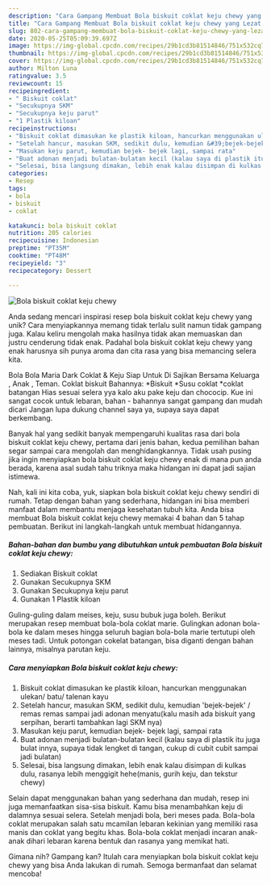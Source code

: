 ```yaml
---
description: "Cara Gampang Membuat Bola biskuit coklat keju chewy yang Lezat Sekali"
title: "Cara Gampang Membuat Bola biskuit coklat keju chewy yang Lezat Sekali"
slug: 802-cara-gampang-membuat-bola-biskuit-coklat-keju-chewy-yang-lezat-sekali
date: 2020-05-25T05:09:39.697Z
image: https://img-global.cpcdn.com/recipes/29b1cd3b81514846/751x532cq70/bola-biskuit-coklat-keju-chewy-foto-resep-utama.jpg
thumbnail: https://img-global.cpcdn.com/recipes/29b1cd3b81514846/751x532cq70/bola-biskuit-coklat-keju-chewy-foto-resep-utama.jpg
cover: https://img-global.cpcdn.com/recipes/29b1cd3b81514846/751x532cq70/bola-biskuit-coklat-keju-chewy-foto-resep-utama.jpg
author: Milton Luna
ratingvalue: 3.5
reviewcount: 15
recipeingredient:
- " Biskuit coklat"
- "Secukupnya SKM"
- "Secukupnya keju parut"
- "1 Plastik kiloan"
recipeinstructions:
- "Biskuit coklat dimasukan ke plastik kiloan, hancurkan menggunakan ulekan/ batu/ talenan kayu"
- "Setelah hancur, masukan SKM, sedikit dulu, kemudian &#39;bejek-bejek&#39; / remas remas sampai jadi adonan menyatu(kalu masih ada biskuit yang serpihan, berarti tambahkan lagi SKM nya)"
- "Masukan keju parut, kemudian bejek- bejek lagi, sampai rata"
- "Buat adonan menjadi bulatan-bulatan kecil (kalau saya di plastik itu juga bulat innya, supaya tidak lengket di tangan, cukup di cubit cubit sampai jadi bulatan)"
- "Selesai, bisa langsung dimakan, lebih enak kalau disimpan di kulkas dulu, rasanya lebih menggigit hehe(manis, gurih keju, dan tekstur chewy)"
categories:
- Resep
tags:
- bola
- biskuit
- coklat

katakunci: bola biskuit coklat 
nutrition: 205 calories
recipecuisine: Indonesian
preptime: "PT35M"
cooktime: "PT48M"
recipeyield: "3"
recipecategory: Dessert

---
```



![Bola biskuit coklat keju chewy](https://img-global.cpcdn.com/recipes/29b1cd3b81514846/751x532cq70/bola-biskuit-coklat-keju-chewy-foto-resep-utama.jpg)

Anda sedang mencari inspirasi resep bola biskuit coklat keju chewy yang unik? Cara menyiapkannya memang tidak terlalu sulit namun tidak gampang juga. Kalau keliru mengolah maka hasilnya tidak akan memuaskan dan justru cenderung tidak enak. Padahal bola biskuit coklat keju chewy yang enak harusnya sih punya aroma dan cita rasa yang bisa memancing selera kita.

Bola Bola Maria Dark Coklat &amp; Keju Siap Untuk Di Sajikan Bersama Keluarga , Anak , Teman. Coklat biskuit Bahannya: *Biskuit *Susu coklat *coklat batangan Hias sesuai selera yya kalo aku pake keju dan chococip. Kue ini sangat cocok untuk lebaran, bahan - bahannya sangat gampang dan mudah dicari Jangan lupa dukung channel saya ya, supaya saya dapat berkembang.

Banyak hal yang sedikit banyak mempengaruhi kualitas rasa dari bola biskuit coklat keju chewy, pertama dari jenis bahan, kedua pemilihan bahan segar sampai cara mengolah dan menghidangkannya. Tidak usah pusing jika ingin menyiapkan bola biskuit coklat keju chewy enak di mana pun anda berada, karena asal sudah tahu triknya maka hidangan ini dapat jadi sajian istimewa.


Nah, kali ini kita coba, yuk, siapkan bola biskuit coklat keju chewy sendiri di rumah. Tetap dengan bahan yang sederhana, hidangan ini bisa memberi manfaat dalam membantu menjaga kesehatan tubuh kita. Anda bisa membuat Bola biskuit coklat keju chewy memakai 4 bahan dan 5 tahap pembuatan. Berikut ini langkah-langkah untuk membuat hidangannya.

<!--inarticleads1-->

##### Bahan-bahan dan bumbu yang dibutuhkan untuk pembuatan Bola biskuit coklat keju chewy:

1. Sediakan  Biskuit coklat
1. Gunakan Secukupnya SKM
1. Gunakan Secukupnya keju parut
1. Gunakan 1 Plastik kiloan


Guling-guling dalam meises, keju, susu bubuk juga boleh. Berikut merupakan resep membuat bola-bola coklat marie. Gulingkan adonan bola-bola ke dalam meses hingga seluruh bagian bola-bola marie tertutupi oleh meses tadi. Untuk potongan cokelat batangan, bisa diganti dengan bahan lainnya, misalnya parutan keju. 

<!--inarticleads2-->

##### Cara menyiapkan Bola biskuit coklat keju chewy:

1. Biskuit coklat dimasukan ke plastik kiloan, hancurkan menggunakan ulekan/ batu/ talenan kayu
1. Setelah hancur, masukan SKM, sedikit dulu, kemudian &#39;bejek-bejek&#39; / remas remas sampai jadi adonan menyatu(kalu masih ada biskuit yang serpihan, berarti tambahkan lagi SKM nya)
1. Masukan keju parut, kemudian bejek- bejek lagi, sampai rata
1. Buat adonan menjadi bulatan-bulatan kecil (kalau saya di plastik itu juga bulat innya, supaya tidak lengket di tangan, cukup di cubit cubit sampai jadi bulatan)
1. Selesai, bisa langsung dimakan, lebih enak kalau disimpan di kulkas dulu, rasanya lebih menggigit hehe(manis, gurih keju, dan tekstur chewy)


Selain dapat menggunakan bahan yang sederhana dan mudah, resep ini juga memanfaatkan sisa-sisa biskuit. Kamu bisa menambahkan keju di dalamnya sesuai selera. Setelah menjadi bola, beri meses pada. Bola-bola coklat merupakan salah satu mcamilan lebaran kekinian yang memiliki rasa manis dan coklat yang begitu khas. Bola-bola coklat menjadi incaran anak-anak dihari lebaran karena bentuk dan rasanya yang memikat hati. 

Gimana nih? Gampang kan? Itulah cara menyiapkan bola biskuit coklat keju chewy yang bisa Anda lakukan di rumah. Semoga bermanfaat dan selamat mencoba!

